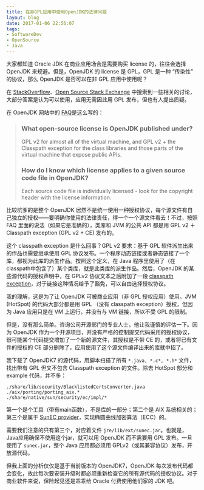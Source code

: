 ```yaml
---
title: 在非GPL应用中使用OpenJDK的法律问题
layout: blog
date: 2017-01-06 22:56:07
tags:
- SoftwareDev
- OpenSource
- Java
---
```


大家都知道 Oracle JDK 在商业应用场合是需要购买 license 的，往往会选择 OpenJDK 来规避。但是，OpenJDK 的 license 是 GPL，GPL 是一种 “传染性” 的协议，那么 OpenJDK 是否可以在非 GPL 应用中使用呢？

<!-- more -->

在 [StackOverflow](http://stackoverflow.com/)、[Open Source Stack Exchange](http://opensource.stackexchange.com/) 中搜索到一些相关的讨论，大部分答案是认为可以使用，应用无需因此用 GPL 发布，但也有人提出质疑。

在 OpenJDK 网站中的 [FAQ](http://openjdk.java.net/faq/)是这么写的：

> ### What open-source license is OpenJDK published under?
>
> GPL v2 for almost all of the virtual machine, and GPL v2 + the Classpath exception for the class libraries and those parts of the virtual machine that expose public APIs.
>
> ### How do I know which license applies to a given source code file in OpenJDK?
>
> Each source code file is individually licensed - look for the copyright header with the license information.

比较坑爹的是整个 OpenJDK 居然不是统一使用一种授权协议，每个源文件有自己独立的授权——要明确你使用的法律责任，得一个一个源文件看去！不过，按照 FAQ 里面的说法（如果它是准确的），类库和 JVM 的公共 API 都是用 GPL v2 ＋ Classpath exception (GPL v2 + CE) 发布的。

这个 classpath exception 是什么回事？GPL v2 要求：基于 GPL 软件派生出来的作品也需要继承使用 GPL 协议发布。一个程序动态链接或者静态链接了一个库，都视为此库的派生作品。按照这个定义，在 Java 程序里使用了（在classpath中包含了）某个类库，就是此类库的派生作品。然后，OpenJDK 的某些源代码的授权声明中，在 GPLv2 协议文本之后附加了一段 [classpath exception](http://openjdk.java.net/legal/gplv2+ce.html)，对于链接这种情况给予了豁免，可以自由选择授权协议。

我的理解，这是为了让 OpenJDK 可被商业应用（非 GPL 授权应用）使用。JVM (HotSpot) 的代码大部分都是用 GPL （没有 classpath exception）授权，但因为 Java 应用只是在 VM 上运行，并没有与 VM 链接，所以不受 GPL 的限制。

但是，没有那么简单。咨询公司开源部门的专业人士，他让我谨慎的评估一下。因为 OpenJDK 作为一个开源项目，并没有严格的控制提交代码采用的授权协议，很可能某个代码提交增加了一个新的源文件，其授权是不带 CE 的，或者将已有文件的授权的 CE 部分删除了，应用使用了这个源文件编译出来的库就中招了。

我下载了 OpenJDK7 的源代码，用脚本扫描了所有 `*.java, *.c*, *.h*` 文件，找出带有 GPL 但又不包含 Classpath exception 的文件。除去 HotSpot 部分和 example 代码，并不多：

```
./share/lib/security/BlacklistedCertsConverter.java
./aix/porting/porting_aix.*
./share/native/sun/security/ec/impl/*
```

第一个是个工具（带有main函数），不是库的一部分；第二个是 AIX 系统相关的；第三个是属于 [SunEC provider](http://docs.oracle.com/javase/7/docs/technotes/guides/security/SunProviders.html#SunEC)，实现椭圆曲线加密算法（ECC）的。

需要我们注意的只有第三个，对应着文件 `jre/lib/ext/sunec.jar`。也就是，Java应用确保不使用这个jar，就可以用 OpenJDK 而不需要用 GPL 发布。一旦使用了 `sunec.jar`，整个 Java 应用都必须用 GPLv2（或其兼容协议）发布，开放源代码。

但我上面的分析仅仅是基于当前版本的 OpenJDK7，OpenJDK 每次发布代码都会变化，故此每次要安装升级时都必须重新检查它的所有源代码的授权协议。对于商业软件来说，保险起见还是乖乖给 Oracle 付费使用他们家的 JDK 吧。

